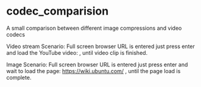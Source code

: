 # codec_comparision
A small comparison between different image compressions and video codecs

Video stream Scenario: Full screen browser URL is entered just press enter and load the YouTube video:  , until video clip is finished.

Image Scenario: Full screen browser URL is entered just press enter and wait to load the page: https://wiki.ubuntu.com/ , until the page load is complete.


